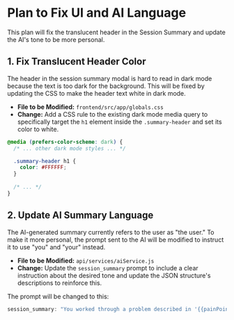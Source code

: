 # Plan to Fix UI and AI Language

This plan will fix the translucent header in the Session Summary and update the AI's tone to be more personal.

## 1. Fix Translucent Header Color

The header in the session summary modal is hard to read in dark mode because the text is too dark for the background. This will be fixed by updating the CSS to make the header text white in dark mode.

*   **File to be Modified:** `frontend/src/app/globals.css`
*   **Change:** Add a CSS rule to the existing dark mode media query to specifically target the `h1` element inside the `.summary-header` and set its color to white.

```css
@media (prefers-color-scheme: dark) {
  /* ... other dark mode styles ... */

  .summary-header h1 {
    color: #FFFFFF;
  }
  
  /* ... */
}
```

## 2. Update AI Summary Language

The AI-generated summary currently refers to the user as "the user." To make it more personal, the prompt sent to the AI will be modified to instruct it to use "you" and "your" instead.

*   **File to be Modified:** `api/services/aiService.js`
*   **Change:** Update the `session_summary` prompt to include a clear instruction about the desired tone and update the JSON structure's descriptions to reinforce this.

The prompt will be changed to this:

```javascript
session_summary: "You worked through a problem described in '{{painPoint}}' with causes described in '{{causes}}', assumptions described in '{{assumptions}}', perpetuations described in '{{perpetuations}}', solutions described in '{{solutions}}', fears described in '{{fears}}', and selected action described in '{{actionPlan}}'.\n\nProvide a comprehensive summary in JSON format. IMPORTANT: The tone of the summary should be personal and encouraging. Use 'you' and 'your' to refer to the user, and avoid using 'the user'.\n\nThe JSON structure should be as follows:\n\n{\n  \"title\": \"A concise, engaging title for this session\",\n  \"problem_overview\": \"A 2-3 sentence summary of your core problem\",\n  \"key_insights\": [\n    \"Insight 1: A specific observation about your problem or approach\",\n    \"Insight 2: Another meaningful insight from your analysis\",\n    \"Insight 3: A third insight if warranted\"\n  ],\n  \"action_plan\": {\n    \"primary_action\": \"The most important next step for you to take\",\n    \"supporting_actions\": [\n      \"Additional action 1\",\n      \"Additional action 2\"\n    ],\n    \"timeline\": \"Suggested timeframe for implementation\"\n  },\n  \"feedback\": {\n    \"strengths\": \"What you did well in your analysis\",\n    \"areas_for_growth\": \"Gentle suggestions for your improvement\",\n    \"validation\": \"Encouragement about your chosen approach\"\n  },\n  \"conclusion\": \"An encouraging 2-3 sentence closing that empowers you to take action\"\n}\n\nReturn ONLY the JSON object, no additional text or formatting."